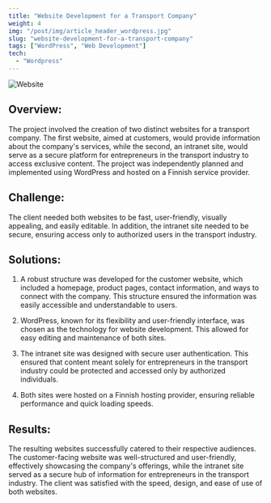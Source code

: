 ```yaml
---
title: "Website Development for a Transport Company"
weight: 4
img: "/post/img/article_header_wordpress.jpg"
slug: "website-development-for-a-transport-company"
tags: ["WordPress", "Web Development"]
tech:
  - "Wordpress"
---
```

![Website](/post/img/article_header_wordpress.jpg)
## Overview:

The project involved the creation of two distinct websites for a transport company. The first website, aimed at customers, would provide information about the company's services, while the second, an intranet site, would serve as a secure platform for entrepreneurs in the transport industry to access exclusive content. The project was independently planned and implemented using WordPress and hosted on a Finnish service provider.

## Challenge:

The client needed both websites to be fast, user-friendly, visually appealing, and easily editable. In addition, the intranet site needed to be secure, ensuring access only to authorized users in the transport industry.

## Solutions:

1. A robust structure was developed for the customer website, which included a homepage, product pages, contact information, and ways to connect with the company. This structure ensured the information was easily accessible and understandable to users.

2. WordPress, known for its flexibility and user-friendly interface, was chosen as the technology for website development. This allowed for easy editing and maintenance of both sites.

3. The intranet site was designed with secure user authentication. This ensured that content meant solely for entrepreneurs in the transport industry could be protected and accessed only by authorized individuals.

4. Both sites were hosted on a Finnish hosting provider, ensuring reliable performance and quick loading speeds.

## Results:

The resulting websites successfully catered to their respective audiences. The customer-facing website was well-structured and user-friendly, effectively showcasing the company's offerings, while the intranet site served as a secure hub of information for entrepreneurs in the transport industry. The client was satisfied with the speed, design, and ease of use of both websites.
